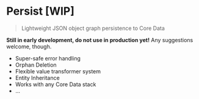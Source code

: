# Persist [WIP]

> Lightweight JSON object graph persistence to Core Data

**Still in early development, do not use in production yet!** Any suggestions welcome, though.

- Super-safe error handling
- Orphan Deletion
- Flexible value transformer system
- Entity Inheritance
- Works with any Core Data stack
- ...
